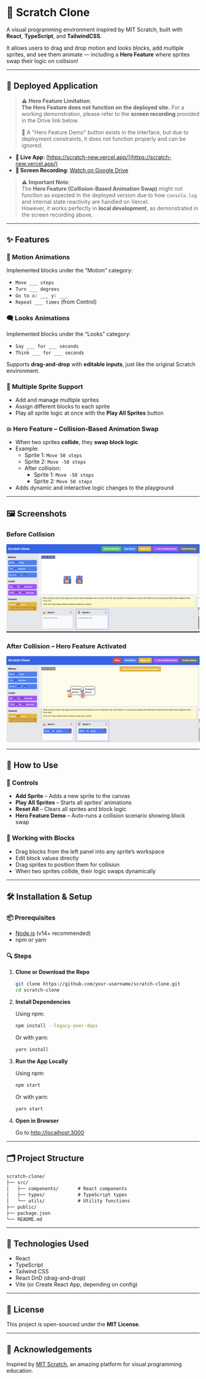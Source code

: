 
# 🧩 Scratch Clone

A visual programming environment inspired by MIT Scratch, built with **React**, **TypeScript**, and **TailwindCSS**.

It allows users to drag and drop motion and looks blocks, add multiple sprites, and see them animate — including a **Hero Feature** where sprites swap their logic on collision!

---

## 🚀 Deployed Application

> ⚠️ **Hero Feature Limitation**:  
> **The Hero Feature does not function on the deployed site.** For a working demonstration, please refer to the **screen recording** provided in the Drive link below.
>
> 🔄 A "Hero Feature Demo" button exists in the interface, but due to deployment constraints, it does not function properly and can be ignored.


- **🔗 Live App**: [https://scratch-new.vercel.app/](https://scratch-new.vercel.app/)
- **🎥 Screen Recording**: [Watch on Google Drive](https://drive.google.com/file/d/1vnxQWiaJkErzcg8zp8jnZNv247jlBWD6/view?usp=sharing)

> ⚠️ **Important Note**:  
> The **Hero Feature (Collision-Based Animation Swap)** might not function as expected in the deployed version due to how `console.log` and internal state reactivity are handled on Vercel.  
> However, it works perfectly in **local development**, as demonstrated in the screen recording above.

---

## ✨ Features

### 🎯 Motion Animations
Implemented blocks under the “Motion” category:
- `Move ___ steps`
- `Turn ___ degrees`
- `Go to x: ___ y: ___`
- `Repeat ___ times` (from Control)

### 🗨️ Looks Animations
Implemented blocks under the “Looks” category:
- `Say ___ for ___ seconds`
- `Think ___ for ___ seconds`

Supports **drag-and-drop** with **editable inputs**, just like the original Scratch environment.

### 🧍 Multiple Sprite Support
- Add and manage multiple sprites
- Assign different blocks to each sprite
- Play all sprite logic at once with the **Play All Sprites** button

### 💥 Hero Feature – Collision-Based Animation Swap
- When two sprites **collide**, they **swap block logic**
- Example:
  - Sprite 1: `Move 50 steps`
  - Sprite 2: `Move -50 steps`
  - After collision:
    - Sprite 1: `Move -50 steps`
    - Sprite 2: `Move 50 steps`
- Adds dynamic and interactive logic changes to the playground

---

## 🖼️ Screenshots

### Before Collision
![Before Collision](Screenshot%202025-05-19%20004426.png)

### After Collision – Hero Feature Activated
![After Collision](Screenshot%202025-05-19%20004542.png)

---

## 🧪 How to Use

### 🔧 Controls
- **Add Sprite** – Adds a new sprite to the canvas
- **Play All Sprites** – Starts all sprites’ animations
- **Reset All** – Clears all sprites and block logic
- **Hero Feature Demo** – Auto-runs a collision scenario showing block swap

### 🧱 Working with Blocks
- Drag blocks from the left panel into any sprite’s workspace
- Edit block values directly
- Drag sprites to position them for collision
- When two sprites collide, their logic swaps dynamically

---

## 🛠️ Installation & Setup

### 📦 Prerequisites
- [Node.js](https://nodejs.org/) (v14+ recommended)
- npm or yarn

### 🔍 Steps

1. **Clone or Download the Repo**
   ```bash
   git clone https://github.com/your-username/scratch-clone.git
   cd scratch-clone
   ```

2. **Install Dependencies**

   Using npm:
   ```bash
   npm install --legacy-peer-deps
   ```

   Or with yarn:
   ```bash
   yarn install
   ```

3. **Run the App Locally**

   Using npm:
   ```bash
   npm start
   ```

   Or with yarn:
   ```bash
   yarn start
   ```

4. **Open in Browser**

   Go to [http://localhost:3000](http://localhost:3000)

---

## 🗂️ Project Structure

```
scratch-clone/
├── src/
│   ├── components/       # React components
│   ├── types/            # TypeScript types
│   └── utils/            # Utility functions
├── public/
├── package.json
└── README.md
```

---

## 🧰 Technologies Used

- React
- TypeScript
- Tailwind CSS
- React DnD (drag-and-drop)
- Vite (or Create React App, depending on config)

---

## 📄 License

This project is open-sourced under the **MIT License**.

---

## 🙌 Acknowledgements

Inspired by [MIT Scratch](https://scratch.mit.edu), an amazing platform for visual programming education.
